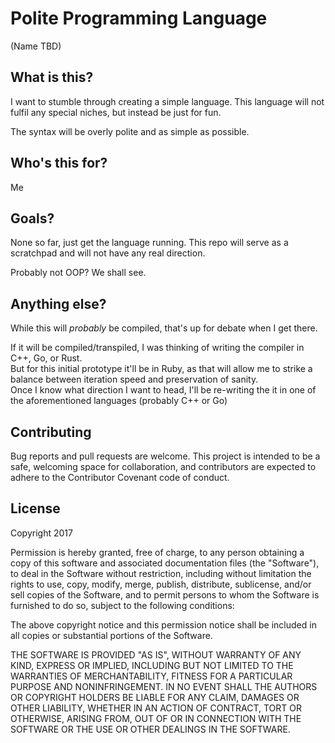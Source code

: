 # Polite Programming Language

(Name TBD)

## What is this?

I want to stumble through creating a simple language.  This language will not fulfil any special niches, but instead be just for fun.

The syntax will be overly polite and as simple as possible.

## Who's this for?

Me

## Goals?

None so far, just get the language running.  This repo will serve as a scratchpad and will not have any real direction.

Probably not OOP?  We shall see.

## Anything else?

While this will *probably* be compiled, that's up for debate when I get there.

If it will be compiled/transpiled, I was thinking of writing the compiler in C++, Go, or Rust.  
But for this initial prototype it'll be in Ruby, as that will allow me to strike a balance between iteration speed and preservation of sanity.  
Once I know what direction I want to head, I'll be re-writing the it in one of the aforementioned languages (probably C++ or Go)

## Contributing

Bug reports and pull requests are welcome. This project is intended to be a safe, welcoming space for collaboration, and contributors are expected to adhere to the Contributor Covenant code of conduct.

## License

Copyright 2017

Permission is hereby granted, free of charge, to any person obtaining a copy of this software and associated documentation files (the "Software"), to deal in the Software without restriction, including without limitation the rights to use, copy, modify, merge, publish, distribute, sublicense, and/or sell copies of the Software, and to permit persons to whom the Software is furnished to do so, subject to the following conditions:

The above copyright notice and this permission notice shall be included in all copies or substantial portions of the Software.

THE SOFTWARE IS PROVIDED "AS IS", WITHOUT WARRANTY OF ANY KIND, EXPRESS OR IMPLIED, INCLUDING BUT NOT LIMITED TO THE WARRANTIES OF MERCHANTABILITY, FITNESS FOR A PARTICULAR PURPOSE AND NONINFRINGEMENT. IN NO EVENT SHALL THE AUTHORS OR COPYRIGHT HOLDERS BE LIABLE FOR ANY CLAIM, DAMAGES OR OTHER LIABILITY, WHETHER IN AN ACTION OF CONTRACT, TORT OR OTHERWISE, ARISING FROM, OUT OF OR IN CONNECTION WITH THE SOFTWARE OR THE USE OR OTHER DEALINGS IN THE SOFTWARE.
